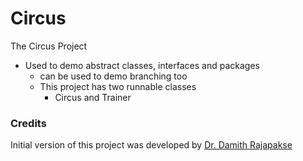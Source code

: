 # Circus
The Circus Project

- Used to demo abstract classes, interfaces and packages
    - can be used to demo branching too
    - This project has two runnable classes
        - Circus and Trainer
### Credits

Initial version of this project was developed by [Dr. Damith Rajapakse](https://github.com/damithc)
